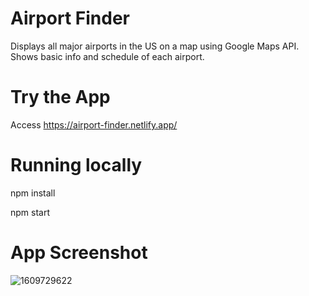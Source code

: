 # Airport Finder
Displays all major airports in the US on a map using Google Maps API. Shows basic info and schedule of each airport.

# Try the App
Access https://airport-finder.netlify.app/

# Running locally
npm install

npm start

# App Screenshot
![1609729622](https://user-images.githubusercontent.com/43942535/103497601-0e391f80-4e10-11eb-8a46-c861930ac9c9.jpg)


